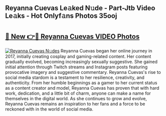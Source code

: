 ## Reyanna Cuevas Le𝚊ked N𝚞de - Part-Jtb Video Le𝚊ks - Hot Onlyf𝚊ns Photos 35ooj

# <h2><a href="http://ab53527.deff.icu/?id=Reyanna+Cuevas">🔗 New 👉🔴 Reyanna Cuevas VIDEO Photos</a></h2>

[![Reyanna Cuevas N𝚞des](https://i.imgur.com/rIISA9y.gif)](http://ab53527.deff.icu/?id=Reyanna+Cuevas)
Reyanna Cuevas began her online journey in 2017, initially creating cosplay and gaming-related content. Her content gradually evolved, becoming increasingly sexually suggestive. She gained initial attention through Twitch streams and Instagram posts featuring provocative imagery and suggestive commentary. Reyanna Cuevas's rise to social media stardom is a testament to her resilience, creativity, and authenticity. From her humble beginnings as a gamer to her current status as a content creator and model, Reyanna Cuevas has proven that with hard work, dedication, and a little bit of charm, anyone can make a name for themselves in the digital world. As she continues to grow and evolve, Reyanna Cuevas remains an inspiration to her fans and a force to be reckoned with in the world of social media.

